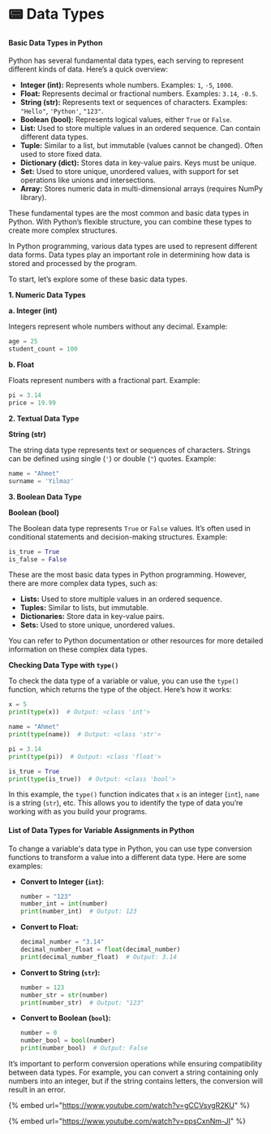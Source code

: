 # 📟 Data Types

#### Basic Data Types in Python

Python has several fundamental data types, each serving to represent different kinds of data. Here’s a quick overview:

* **Integer (int):** Represents whole numbers. Examples: `1`, `-5`, `1000`.
* **Float:** Represents decimal or fractional numbers. Examples: `3.14`, `-0.5`.
* **String (str):** Represents text or sequences of characters. Examples: `"Hello"`, `'Python'`, `"123"`.
* **Boolean (bool):** Represents logical values, either `True` or `False`.
* **List:** Used to store multiple values in an ordered sequence. Can contain different data types.
* **Tuple:** Similar to a list, but immutable (values cannot be changed). Often used to store fixed data.
* **Dictionary (dict):** Stores data in key-value pairs. Keys must be unique.
* **Set:** Used to store unique, unordered values, with support for set operations like unions and intersections.
* **Array:** Stores numeric data in multi-dimensional arrays (requires NumPy library).

These fundamental types are the most common and basic data types in Python. With Python’s flexible structure, you can combine these types to create more complex structures.

In Python programming, various data types are used to represent different data forms. Data types play an important role in determining how data is stored and processed by the program.

To start, let’s explore some of these basic data types.

**1. Numeric Data Types**

**a. Integer (int)**

Integers represent whole numbers without any decimal. Example:

```python
age = 25
student_count = 100
```

**b. Float**

Floats represent numbers with a fractional part. Example:

```python
pi = 3.14
price = 19.99
```

**2. Textual Data Type**

**String (str)**

The string data type represents text or sequences of characters. Strings can be defined using single (`'`) or double (`"`) quotes. Example:

```python
name = "Ahmet"
surname = 'Yilmaz'
```

**3. Boolean Data Type**

**Boolean (bool)**

The Boolean data type represents `True` or `False` values. It’s often used in conditional statements and decision-making structures. Example:

```python
is_true = True
is_false = False
```

These are the most basic data types in Python programming. However, there are more complex data types, such as:

* **Lists:** Used to store multiple values in an ordered sequence.
* **Tuples:** Similar to lists, but immutable.
* **Dictionaries:** Store data in key-value pairs.
* **Sets:** Used to store unique, unordered values.

You can refer to Python documentation or other resources for more detailed information on these complex data types.

**Checking Data Type with `type()`**

To check the data type of a variable or value, you can use the `type()` function, which returns the type of the object. Here’s how it works:

```python
x = 5
print(type(x))  # Output: <class 'int'>

name = "Ahmet"
print(type(name))  # Output: <class 'str'>

pi = 3.14
print(type(pi))  # Output: <class 'float'>

is_true = True
print(type(is_true))  # Output: <class 'bool'>
```

In this example, the `type()` function indicates that `x` is an integer (`int`), `name` is a string (`str`), etc. This allows you to identify the type of data you’re working with as you build your programs.

#### List of Data Types for Variable Assignments in Python

To change a variable's data type in Python, you can use type conversion functions to transform a value into a different data type. Here are some examples:

*   **Convert to Integer (`int`):**

    ```python
    number = "123"
    number_int = int(number)
    print(number_int)  # Output: 123
    ```
*   **Convert to Float:**

    ```python
    decimal_number = "3.14"
    decimal_number_float = float(decimal_number)
    print(decimal_number_float)  # Output: 3.14
    ```
*   **Convert to String (`str`):**

    ```python
    number = 123
    number_str = str(number)
    print(number_str)  # Output: "123"
    ```
*   **Convert to Boolean (`bool`):**

    ```python
    number = 0
    number_bool = bool(number)
    print(number_bool)  # Output: False
    ```

It’s important to perform conversion operations while ensuring compatibility between data types. For example, you can convert a string containing only numbers into an integer, but if the string contains letters, the conversion will result in an error.

{% embed url="https://www.youtube.com/watch?v=gCCVsvgR2KU" %}

{% embed url="https://www.youtube.com/watch?v=ppsCxnNm-JI" %}
